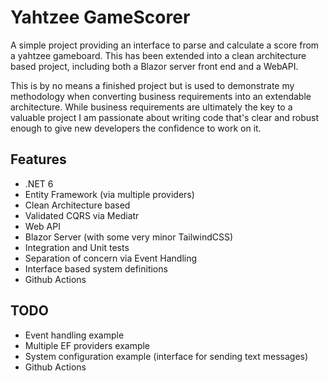 # Yahtzee GameScorer

A simple project providing an interface to parse and calculate a score from a yahtzee gameboard. This has been extended into a clean architecture based project, including both a Blazor server front end and a WebAPI.

This is by no means a finished project but is used to demonstrate my methodology when converting business requirements into an extendable architecture. While business requirements are ultimately the key to a valuable project I am passionate about writing code that's clear and robust enough to give new developers the confidence to work on it. 

## Features

- .NET 6
- Entity Framework (via multiple providers)
- Clean Architecture based
- Validated CQRS via Mediatr
- Web API
- Blazor Server (with some very minor TailwindCSS)
- Integration and Unit tests
- Separation of concern via Event Handling
- Interface based system definitions
- Github Actions

## TODO

- Event handling example
- Multiple EF providers example
- System configuration example (interface for sending text messages)
- Github Actions
